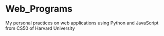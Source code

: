 # Web_Programs
My personal practices on web applications using Python and JavaScript from CS50 of Harvard University
